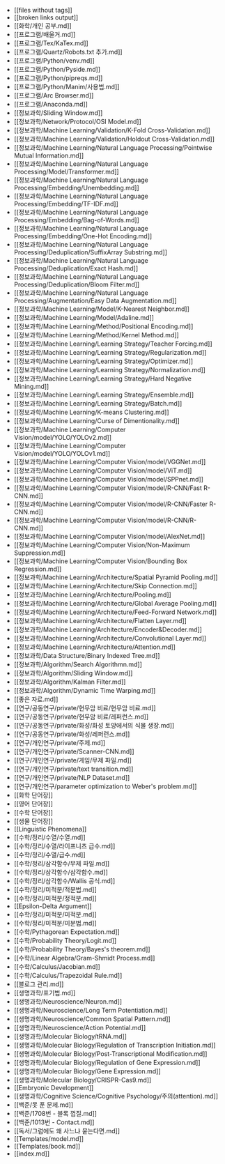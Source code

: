 - [[files without tags]]
- [[broken links output]]
- [[화학/개인 공부.md]]
- [[프로그램/배울거.md]]
- [[프로그램/Tex/KaTex.md]]
- [[프로그램/Quartz/Robots.txt 추가.md]]
- [[프로그램/Python/venv.md]]
- [[프로그램/Python/Pyside.md]]
- [[프로그램/Python/pipreqs.md]]
- [[프로그램/Python/Manim/사용법.md]]
- [[프로그램/Arc Browser.md]]
- [[프로그램/Anaconda.md]]
- [[정보과학/Sliding Window.md]]
- [[정보과학/Network/Protocol/OSI Model.md]]
- [[정보과학/Machine Learning/Validation/K-Fold Cross-Validation.md]]
- [[정보과학/Machine Learning/Validation/Holdout Cross-Validation.md]]
- [[정보과학/Machine Learning/Natural Language Processing/Pointwise Mutual Information.md]]
- [[정보과학/Machine Learning/Natural Language Processing/Model/Transformer.md]]
- [[정보과학/Machine Learning/Natural Language Processing/Embedding/Unembedding.md]]
- [[정보과학/Machine Learning/Natural Language Processing/Embedding/TF-IDF.md]]
- [[정보과학/Machine Learning/Natural Language Processing/Embedding/Bag-of-Words.md]]
- [[정보과학/Machine Learning/Natural Language Processing/Embedding/One-Hot Encoding.md]]
- [[정보과학/Machine Learning/Natural Language Processing/Deduplication/SuffixArray Substring.md]]
- [[정보과학/Machine Learning/Natural Language Processing/Deduplication/Exact Hash.md]]
- [[정보과학/Machine Learning/Natural Language Processing/Deduplication/Bloom Filter.md]]
- [[정보과학/Machine Learning/Natural Language Processing/Augmentation/Easy Data Augmentation.md]]
- [[정보과학/Machine Learning/Model/K-Nearest Neighbor.md]]
- [[정보과학/Machine Learning/Model/Adaline.md]]
- [[정보과학/Machine Learning/Method/Positional Encoding.md]]
- [[정보과학/Machine Learning/Method/Kernel Method.md]]
- [[정보과학/Machine Learning/Learning Strategy/Teacher Forcing.md]]
- [[정보과학/Machine Learning/Learning Strategy/Regularization.md]]
- [[정보과학/Machine Learning/Learning Strategy/Optimizer.md]]
- [[정보과학/Machine Learning/Learning Strategy/Normalization.md]]
- [[정보과학/Machine Learning/Learning Strategy/Hard Negative Mining.md]]
- [[정보과학/Machine Learning/Learning Strategy/Ensemble.md]]
- [[정보과학/Machine Learning/Learning Strategy/Batch.md]]
- [[정보과학/Machine Learning/K-means Clustering.md]]
- [[정보과학/Machine Learning/Curse of Dimentionality.md]]
- [[정보과학/Machine Learning/Computer Vision/model/YOLO/YOLOv2.md]]
- [[정보과학/Machine Learning/Computer Vision/model/YOLO/YOLOv1.md]]
- [[정보과학/Machine Learning/Computer Vision/model/VGGNet.md]]
- [[정보과학/Machine Learning/Computer Vision/model/ViT.md]]
- [[정보과학/Machine Learning/Computer Vision/model/SPPnet.md]]
- [[정보과학/Machine Learning/Computer Vision/model/R-CNN/Fast R-CNN.md]]
- [[정보과학/Machine Learning/Computer Vision/model/R-CNN/Faster R-CNN.md]]
- [[정보과학/Machine Learning/Computer Vision/model/R-CNN/R-CNN.md]]
- [[정보과학/Machine Learning/Computer Vision/model/AlexNet.md]]
- [[정보과학/Machine Learning/Computer Vision/Non-Maximum Suppression.md]]
- [[정보과학/Machine Learning/Computer Vision/Bounding Box Regression.md]]
- [[정보과학/Machine Learning/Architecture/Spatial Pyramid Pooling.md]]
- [[정보과학/Machine Learning/Architecture/Skip Connection.md]]
- [[정보과학/Machine Learning/Architecture/Pooling.md]]
- [[정보과학/Machine Learning/Architecture/Global Average Pooling.md]]
- [[정보과학/Machine Learning/Architecture/Feed-Forward Network.md]]
- [[정보과학/Machine Learning/Architecture/Flatten Layer.md]]
- [[정보과학/Machine Learning/Architecture/Encoder&Decoder.md]]
- [[정보과학/Machine Learning/Architecture/Convolutional Layer.md]]
- [[정보과학/Machine Learning/Architecture/Attention.md]]
- [[정보과학/Data Structure/Binary Indexed Tree.md]]
- [[정보과학/Algorithm/Search Algorithmn.md]]
- [[정보과학/Algorithm/Sliding Window.md]]
- [[정보과학/Algorithm/Kalman Filter.md]]
- [[정보과학/Algorithm/Dynamic Time Warping.md]]
- [[좋은 자료.md]]
- [[연구/공동연구/private/현무암 비료/현무암 비료.md]]
- [[연구/공동연구/private/현무암 비료/레퍼런스.md]]
- [[연구/공동연구/private/화성/화성 토양에서의 식물 생장.md]]
- [[연구/공동연구/private/화성/레퍼런스.md]]
- [[연구/개인연구/private/주제.md]]
- [[연구/개인연구/private/Scanner-CNN.md]]
- [[연구/개인연구/private/게임/무제 파일.md]]
- [[연구/개인연구/private/text transition.md]]
- [[연구/개인연구/private/NLP Dataset.md]]
- [[연구/개인연구/parameter optimization to Weber's problem.md]]
- [[화학 단어장]]
- [[영어 단어장]]
- [[수학 단어장]]
- [[생물 단어장]]
- [[Linguistic Phenomena]]
- [[수학/정리/수열/수열.md]]
- [[수학/정리/수열/라이프니츠 급수.md]]
- [[수학/정리/수열/급수.md]]
- [[수학/정리/삼각함수/무제 파일.md]]
- [[수학/정리/삼각함수/삼각함수.md]]
- [[수학/정리/삼각함수/Wallis 공식.md]]
- [[수학/정리/미적분/적분법.md]]
- [[수학/정리/미적분/정적분.md]]
- [[Epsilon-Delta Argument]]
- [[수학/정리/미적분/미적분.md]]
- [[수학/정리/미적분/미분법.md]]
- [[수학/Pythagorean Expectation.md]]
- [[수학/Probability Theory/Logit.md]]
- [[수학/Probability Theory/Bayes's theorem.md]]
- [[수학/Linear Algebra/Gram-Shmidt Process.md]]
- [[수학/Calculus/Jacobian.md]]
- [[수학/Calculus/Trapezoidal Rule.md]]
- [[블로그 관리.md]]
- [[생명과학/표기법.md]]
- [[생명과학/Neuroscience/Neuron.md]]
- [[생명과학/Neuroscience/Long Term Potentiation.md]]
- [[생명과학/Neuroscience/Common Spatial Pattern.md]]
- [[생명과학/Neuroscience/Action Potential.md]]
- [[생명과학/Molecular Biology/tRNA.md]]
- [[생명과학/Molecular Biology/Regulation of Transcription Initiation.md]]
- [[생명과학/Molecular Biology/Post-Transcriptional Modification.md]]
- [[생명과학/Molecular Biology/Regulation of Gene Expression.md]]
- [[생명과학/Molecular Biology/Gene Expression.md]]
- [[생명과학/Molecular Biology/CRISPR-Cas9.md]]
- [[Embryonic Development]]
- [[생명과학/Cognitive Science/Cognitive Psychology/주의(attention).md]]
- [[백준/못 푼 문제.md]]
- [[백준/1708번 - 블록 껍질.md]]
- [[백준/1013번 - Contact.md]]
- [[독서/그럼에도 왜 사느냐 묻는다면.md]]
- [[Templates/model.md]]
- [[Templates/book.md]]
- [[index.md]]